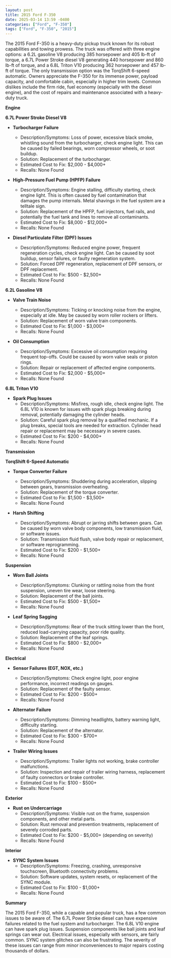 ```yaml
---
layout: post
title: 2015 Ford F-350
date: 2025-03-14 13:59 -0400
categories: ["Ford", "F-350"]
tags: ["Ford", "F-350", "2015"]
---
```

The 2015 Ford F-350 is a heavy-duty pickup truck known for its robust capabilities and towing prowess. The truck was offered with three engine options: a 6.2L gasoline V8 producing 385 horsepower and 405 lb-ft of torque, a 6.7L Power Stroke diesel V8 generating 440 horsepower and 860 lb-ft of torque, and a 6.8L Triton V10 producing 362 horsepower and 457 lb-ft of torque. The only transmission option was the TorqShift 6-speed automatic. Owners appreciate the F-350 for its immense power, payload capacity, and comfortable cabin, especially in higher trim levels. Common dislikes include the firm ride, fuel economy (especially with the diesel engine), and the cost of repairs and maintenance associated with a heavy-duty truck.

**Engine**

**6.7L Power Stroke Diesel V8**

*   **Turbocharger Failure**
    *   Description/Symptoms: Loss of power, excessive black smoke, whistling sound from the turbocharger, check engine light. This can be caused by failed bearings, worn compressor wheels, or soot buildup.
    *   Solution: Replacement of the turbocharger.
    *   Estimated Cost to Fix: $2,000 - $4,000+
    *   Recalls: None Found

*   **High-Pressure Fuel Pump (HPFP) Failure**
    *   Description/Symptoms: Engine stalling, difficulty starting, check engine light. This is often caused by fuel contamination that damages the pump internals. Metal shavings in the fuel system are a telltale sign.
    *   Solution: Replacement of the HPFP, fuel injectors, fuel rails, and potentially the fuel tank and lines to remove all contaminants.
    *   Estimated Cost to Fix: $8,000 - $12,000+
    *   Recalls: None Found

*   **Diesel Particulate Filter (DPF) Issues**
    *   Description/Symptoms: Reduced engine power, frequent regeneration cycles, check engine light. Can be caused by soot buildup, sensor failures, or faulty regeneration system.
    *   Solution: Forced DPF regeneration, replacement of DPF sensors, or DPF replacement.
    *   Estimated Cost to Fix: $500 - $2,500+
    *   Recalls: None Found

**6.2L Gasoline V8**

*   **Valve Train Noise**
    *   Description/Symptoms: Ticking or knocking noise from the engine, especially at idle. May be caused by worn roller rockers or lifters.
    *   Solution: Replacement of worn valve train components.
    *   Estimated Cost to Fix: $1,000 - $3,000+
    *   Recalls: None Found

*   **Oil Consumption**
    *   Description/Symptoms: Excessive oil consumption requiring frequent top-offs. Could be caused by worn valve seals or piston rings.
    *   Solution: Repair or replacement of affected engine components.
    *   Estimated Cost to Fix: $2,000 - $5,000+
    *   Recalls: None Found

**6.8L Triton V10**

*   **Spark Plug Issues**
    *   Description/Symptoms: Misfires, rough idle, check engine light. The 6.8L V10 is known for issues with spark plugs breaking during removal, potentially damaging the cylinder heads.
    *   Solution: Careful spark plug removal by a qualified mechanic. If a plug breaks, special tools are needed for extraction. Cylinder head repair or replacement may be necessary in severe cases.
    *   Estimated Cost to Fix: $200 - $4,000+
    *   Recalls: None Found

**Transmission**

**TorqShift 6-Speed Automatic**

*   **Torque Converter Failure**
    *   Description/Symptoms: Shuddering during acceleration, slipping between gears, transmission overheating.
    *   Solution: Replacement of the torque converter.
    *   Estimated Cost to Fix: $1,500 - $3,500+
    *   Recalls: None Found

*   **Harsh Shifting**
    *   Description/Symptoms: Abrupt or jarring shifts between gears. Can be caused by worn valve body components, low transmission fluid, or software issues.
    *   Solution: Transmission fluid flush, valve body repair or replacement, or software reprogramming.
    *   Estimated Cost to Fix: $200 - $1,500+
    *   Recalls: None Found

**Suspension**

*   **Worn Ball Joints**
    *   Description/Symptoms: Clunking or rattling noise from the front suspension, uneven tire wear, loose steering.
    *   Solution: Replacement of the ball joints.
    *   Estimated Cost to Fix: $500 - $1,500+
    *   Recalls: None Found

*   **Leaf Spring Sagging**
    *   Description/Symptoms: Rear of the truck sitting lower than the front, reduced load-carrying capacity, poor ride quality.
    *   Solution: Replacement of the leaf springs.
    *   Estimated Cost to Fix: $800 - $2,000+
    *   Recalls: None Found

**Electrical**

*   **Sensor Failures (EGT, NOX, etc.)**
    *   Description/Symptoms: Check engine light, poor engine performance, incorrect readings on gauges.
    *   Solution: Replacement of the faulty sensor.
    *   Estimated Cost to Fix: $200 - $500+
    *   Recalls: None Found

*   **Alternator Failure**
    *   Description/Symptoms: Dimming headlights, battery warning light, difficulty starting.
    *   Solution: Replacement of the alternator.
    *   Estimated Cost to Fix: $300 - $700+
    *   Recalls: None Found

*   **Trailer Wiring Issues**
    *   Description/Symptoms: Trailer lights not working, brake controller malfunctions.
    *   Solution: Inspection and repair of trailer wiring harness, replacement of faulty connectors or brake controller.
    *   Estimated Cost to Fix: $100 - $500+
    *   Recalls: None Found

**Exterior**

*   **Rust on Undercarriage**
    *   Description/Symptoms: Visible rust on the frame, suspension components, and other metal parts.
    *   Solution: Rust removal and prevention treatments, replacement of severely corroded parts.
    *   Estimated Cost to Fix: $200 - $5,000+ (depending on severity)
    *   Recalls: None Found

**Interior**

*   **SYNC System Issues**
    *   Description/Symptoms: Freezing, crashing, unresponsive touchscreen, Bluetooth connectivity problems.
    *   Solution: Software updates, system resets, or replacement of the SYNC module.
    *   Estimated Cost to Fix: $100 - $1,000+
    *   Recalls: None Found

**Summary**

The 2015 Ford F-350, while a capable and popular truck, has a few common issues to be aware of. The 6.7L Power Stroke diesel can have expensive failures related to the fuel system and turbocharger. The 6.8L V10 engine can have spark plug issues. Suspension components like ball joints and leaf springs can wear out. Electrical issues, especially with sensors, are fairly common. SYNC system glitches can also be frustrating. The severity of these issues can range from minor inconveniences to major repairs costing thousands of dollars.

